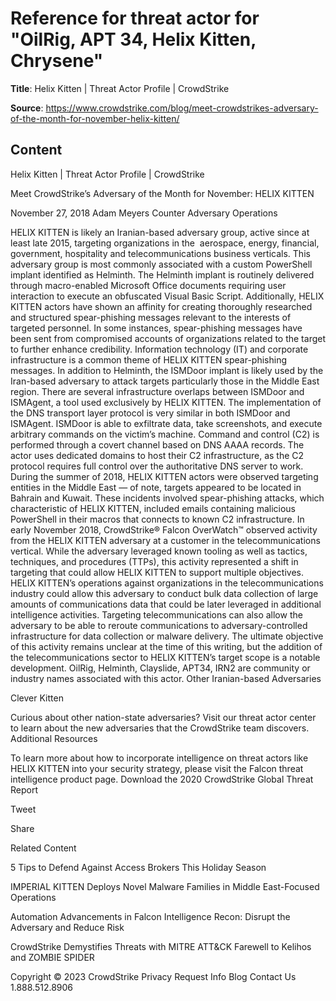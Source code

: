 # Reference for threat actor for "OilRig, APT 34, Helix Kitten, Chrysene"

**Title**: Helix Kitten | Threat Actor Profile | CrowdStrike

**Source**: https://www.crowdstrike.com/blog/meet-crowdstrikes-adversary-of-the-month-for-november-helix-kitten/

## Content






 







Helix Kitten | Threat Actor Profile | CrowdStrike






































































 



Meet CrowdStrike’s Adversary of the Month for November: HELIX KITTEN

November 27, 2018 Adam Meyers Counter Adversary Operations 




HELIX KITTEN is likely an Iranian-based adversary group, active since at least late 2015, targeting organizations in the  aerospace, energy, financial, government, hospitality and telecommunications business verticals.
This adversary group is most commonly associated with a custom PowerShell implant identified as Helminth. The Helminth implant is routinely delivered through macro-enabled Microsoft Office documents requiring user interaction to execute an obfuscated Visual Basic Script.
Additionally, HELIX KITTEN actors have shown an affinity for creating thoroughly researched and structured spear-phishing messages relevant to the interests of targeted personnel. In some instances, spear-phishing messages have been sent from compromised accounts of organizations related to the target to further enhance credibility. Information technology (IT) and corporate infrastructure is a common theme of HELIX KITTEN spear-phishing messages.
In addition to Helminth, the ISMDoor implant is likely used by the Iran-based adversary to attack targets particularly those in the Middle East region. There are several infrastructure overlaps between ISMDoor and ISMAgent, a tool used exclusively by HELIX KITTEN. The implementation of the DNS transport layer protocol is very similar in both ISMDoor and ISMAgent. ISMDoor is able to exfiltrate data, take screenshots, and execute arbitrary commands on the victim’s machine. Command and control (C2) is performed through a covert channel based on DNS AAAA records. The actor uses dedicated domains to host their C2 infrastructure, as the C2 protocol requires full control over the authoritative DNS server to work.
During the summer of 2018, HELIX KITTEN actors were observed targeting entities in the Middle East — of note, targets appeared to be located in Bahrain and Kuwait. These incidents involved spear-phishing attacks, which characteristic of HELIX KITTEN, included emails containing malicious PowerShell in their macros that connects to known C2 infrastructure.
In early November 2018, CrowdStrike® Falcon OverWatch™ observed activity from the HELIX KITTEN adversary at a customer in the telecommunications vertical. While the adversary leveraged known tooling as well as tactics, techniques, and procedures (TTPs), this activity represented a shift in targeting that could allow HELIX KITTEN to support multiple objectives.
HELIX KITTEN’s operations against organizations in the telecommunications industry could allow this adversary to conduct bulk data collection of large amounts of communications data that could be later leveraged in additional intelligence activities. Targeting telecommunications can also allow the adversary to be able to reroute communications to adversary-controlled infrastructure for data collection or malware delivery. The ultimate objective of this activity remains unclear at the time of this writing, but the addition of the telecommunications sector to HELIX KITTEN’s target scope is a notable development.
OilRig, Helminth, Clayslide, APT34, IRN2 are community or industry names associated with this actor.
Other Iranian-based Adversaries 

Clever Kitten

Curious about other nation-state adversaries? Visit our threat actor center to learn about the new adversaries that the CrowdStrike team discovers.
Additional Resources

To learn more about how to incorporate intelligence on threat actors like HELIX KITTEN into your security strategy, please visit the Falcon threat intelligence product page.
Download the 2020 CrowdStrike Global Threat Report







Tweet





Share





Related Content






5 Tips to Defend Against Access Brokers This Holiday Season








IMPERIAL KITTEN Deploys Novel Malware Families in Middle East-Focused Operations








Automation Advancements in Falcon Intelligence Recon: Disrupt the Adversary and Reduce Risk











 CrowdStrike Demystifies Threats with MITRE ATT&CK
Farewell to Kelihos and ZOMBIE SPIDER 









 
















Copyright © 2023 CrowdStrike
Privacy
Request Info
Blog
Contact Us
1.888.512.8906














